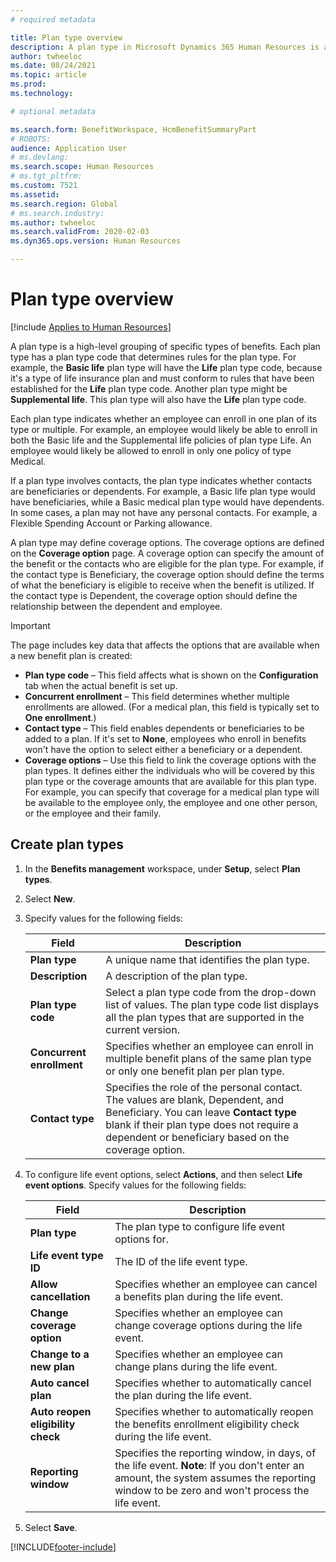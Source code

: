 ```yaml
---
# required metadata

title: Plan type overview
description: A plan type in Microsoft Dynamics 365 Human Resources is a high-level grouping of specific types of benefits. 
author: twheeloc
ms.date: 08/24/2021
ms.topic: article
ms.prod: 
ms.technology: 

# optional metadata

ms.search.form: BenefitWorkspace, HcmBenefitSummaryPart
# ROBOTS: 
audience: Application User
# ms.devlang: 
ms.search.scope: Human Resources
# ms.tgt_pltfrm: 
ms.custom: 7521
ms.assetid: 
ms.search.region: Global
# ms.search.industry: 
ms.author: twheeloc
ms.search.validFrom: 2020-02-03
ms.dyn365.ops.version: Human Resources

---
```


# Plan type overview

[!include [Applies to Human Resources](../includes/applies-to-hr.md)]

A plan type is a high-level grouping of specific types of benefits. Each plan type has a plan type code that determines rules for the plan type. For example, the **Basic life** plan type will have the **Life** plan type code, because it's a type of life insurance plan and must conform to rules that have been established for the **Life** plan type code. Another plan type might be **Supplemental life**. This plan type will also have the **Life** plan type code.

Each plan type indicates whether an employee can enroll in one plan of its type or multiple. For example, an employee would likely be able to enroll in both the Basic life and the Supplemental life policies of plan type Life. An employee would likely be allowed to enroll in only one policy of type Medical.

If a plan type involves contacts, the plan type indicates whether contacts are beneficiaries or dependents. For example, a Basic life plan type would have beneficiaries, while a Basic medical plan type would have dependents. In some cases, a plan may not have any personal contacts. For example, a Flexible Spending Account or Parking allowance.

A plan type may define coverage options. The coverage options are defined on the **Coverage option** page. A coverage option can specify the amount of the benefit or the contacts who are eligible for the plan type. For example, if the contact type is Beneficiary, the coverage option should define the terms of what the beneficiary is eligible to receive when the benefit is utilized. If the contact type is Dependent, the coverage option should define the relationship between the dependent and employee. 

> [!IMPORTANT]
> The page includes key data that affects the options that are available when a new benefit plan is created:
>
> - **Plan type code** – This field affects what is shown on the **Configuration** tab when the actual benefit is set up.  
> - **Concurrent enrollment** – This field determines whether multiple enrollments are allowed. (For a medical plan, this field is typically set to **One enrollment**.)
> - **Contact type** – This field enables dependents or beneficiaries to be added to a plan. If it's set to **None**, employees who enroll in benefits won't have the option to select either a beneficiary or a dependent.
> - **Coverage options** – Use this field to link the coverage options with the plan types. It defines either the individuals who will be covered by this plan type or the coverage amounts that are available for this plan type. For example, you can specify that coverage for a medical plan type will be available to the employee only, the employee and one other person, or the employee and their family.

## Create plan types

1. In the **Benefits management** workspace, under **Setup**, select **Plan types**.

2. Select **New**.

3. Specify values for the following fields:

   | Field | Description |
   | --- | --- |
   | **Plan type** | A unique name that identifies the plan type. |
   | **Description** | A description of the plan type. |
   | **Plan type code** | Select a plan type code from the drop-down list of values. The plan type code list displays all the plan types that are supported in the current version. |
   | **Concurrent enrollment** | Specifies whether an employee can enroll in multiple benefit plans of the same plan type or only one benefit plan per plan type. |
   | **Contact type** | Specifies the role of the personal contact. The values are blank, Dependent, and Beneficiary. You can leave **Contact type** blank if their plan type does not require a dependent or beneficiary based on the coverage option. |

4. To configure life event options, select **Actions**, and then select **Life event options**. Specify values for the following fields:

   | Field | Description |
   | --- | --- |
   | **Plan type** | The plan type to configure life event options for. |
   | **Life event type ID** | The ID of the life event type. |
   | **Allow cancellation** | Specifies whether an employee can cancel a benefits plan during the life event. |
   | **Change coverage option** | Specifies whether an employee can change coverage options during the life event. |
   | **Change to a new plan** | Specifies whether an employee can change plans during the life event. |
   | **Auto cancel plan** | Specifies whether to automatically cancel the plan during the life event. |
   | **Auto reopen eligibility check** | Specifies whether to automatically reopen the benefits enrollment eligibility check during the life event. |
   | **Reporting window** | Specifies the reporting window, in days, of the life event. **Note**: If you don't enter an amount, the system assumes the reporting window to be zero and won't process the life event. |

5. Select **Save**. 


[!INCLUDE[footer-include](../includes/footer-banner.md)]
